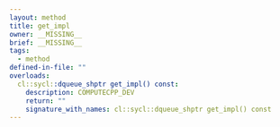 ```yaml
---
layout: method
title: get_impl
owner: __MISSING__
brief: __MISSING__
tags:
  - method
defined-in-file: ""
overloads:
  cl::sycl::dqueue_shptr get_impl() const:
    description: COMPUTECPP_DEV
    return: ""
    signature_with_names: cl::sycl::dqueue_shptr get_impl() const
---
```

